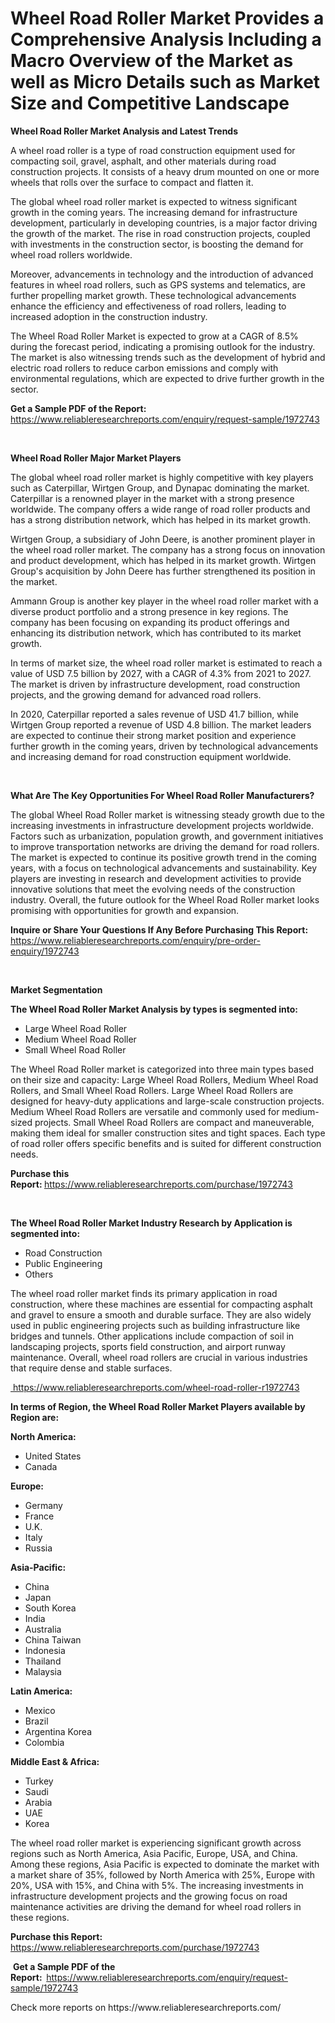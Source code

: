<p><h1>Wheel Road Roller Market Provides a Comprehensive Analysis Including a Macro Overview of the Market as well as Micro Details such as Market Size and Competitive Landscape</h1></p><p><strong>Wheel Road Roller Market Analysis and Latest Trends</strong></p>
<p><p>A wheel road roller is a type of road construction equipment used for compacting soil, gravel, asphalt, and other materials during road construction projects. It consists of a heavy drum mounted on one or more wheels that rolls over the surface to compact and flatten it.</p><p>The global wheel road roller market is expected to witness significant growth in the coming years. The increasing demand for infrastructure development, particularly in developing countries, is a major factor driving the growth of the market. The rise in road construction projects, coupled with investments in the construction sector, is boosting the demand for wheel road rollers worldwide.</p><p>Moreover, advancements in technology and the introduction of advanced features in wheel road rollers, such as GPS systems and telematics, are further propelling market growth. These technological advancements enhance the efficiency and effectiveness of road rollers, leading to increased adoption in the construction industry.</p><p>The Wheel Road Roller Market is expected to grow at a CAGR of 8.5% during the forecast period, indicating a promising outlook for the industry. The market is also witnessing trends such as the development of hybrid and electric road rollers to reduce carbon emissions and comply with environmental regulations, which are expected to drive further growth in the sector.</p></p>
<p><strong>Get a Sample PDF of the Report:&nbsp;</strong> <a href="https://www.reliableresearchreports.com/enquiry/request-sample/1972743">https://www.reliableresearchreports.com/enquiry/request-sample/1972743</a></p>
<p>&nbsp;</p>
<p><strong>Wheel Road Roller Major Market Players</strong></p>
<p><p>The global wheel road roller market is highly competitive with key players such as Caterpillar, Wirtgen Group, and Dynapac dominating the market. Caterpillar is a renowned player in the market with a strong presence worldwide. The company offers a wide range of road roller products and has a strong distribution network, which has helped in its market growth.</p><p>Wirtgen Group, a subsidiary of John Deere, is another prominent player in the wheel road roller market. The company has a strong focus on innovation and product development, which has helped in its market growth. Wirtgen Group's acquisition by John Deere has further strengthened its position in the market.</p><p>Ammann Group is another key player in the wheel road roller market with a diverse product portfolio and a strong presence in key regions. The company has been focusing on expanding its product offerings and enhancing its distribution network, which has contributed to its market growth.</p><p>In terms of market size, the wheel road roller market is estimated to reach a value of USD 7.5 billion by 2027, with a CAGR of 4.3% from 2021 to 2027. The market is driven by infrastructure development, road construction projects, and the growing demand for advanced road rollers.</p><p>In 2020, Caterpillar reported a sales revenue of USD 41.7 billion, while Wirtgen Group reported a revenue of USD 4.8 billion. The market leaders are expected to continue their strong market position and experience further growth in the coming years, driven by technological advancements and increasing demand for road construction equipment worldwide.</p></p>
<p>&nbsp;</p>
<p><strong>What Are The Key Opportunities For Wheel Road Roller Manufacturers?</strong></p>
<p><p>The global Wheel Road Roller market is witnessing steady growth due to the increasing investments in infrastructure development projects worldwide. Factors such as urbanization, population growth, and government initiatives to improve transportation networks are driving the demand for road rollers. The market is expected to continue its positive growth trend in the coming years, with a focus on technological advancements and sustainability. Key players are investing in research and development activities to provide innovative solutions that meet the evolving needs of the construction industry. Overall, the future outlook for the Wheel Road Roller market looks promising with opportunities for growth and expansion.</p></p>
<p><strong>Inquire or Share Your Questions If Any Before Purchasing This Report:</strong> <a href="https://www.reliableresearchreports.com/enquiry/pre-order-enquiry/1972743">https://www.reliableresearchreports.com/enquiry/pre-order-enquiry/1972743</a></p>
<p>&nbsp;</p>
<p><strong>Market Segmentation</strong></p>
<p><strong>The Wheel Road Roller Market Analysis by types is segmented into:</strong></p>
<p><ul><li>Large Wheel Road Roller</li><li>Medium Wheel Road Roller</li><li>Small Wheel Road Roller</li></ul></p>
<p><p>The Wheel Road Roller market is categorized into three main types based on their size and capacity: Large Wheel Road Rollers, Medium Wheel Road Rollers, and Small Wheel Road Rollers. Large Wheel Road Rollers are designed for heavy-duty applications and large-scale construction projects. Medium Wheel Road Rollers are versatile and commonly used for medium-sized projects. Small Wheel Road Rollers are compact and maneuverable, making them ideal for smaller construction sites and tight spaces. Each type of road roller offers specific benefits and is suited for different construction needs.</p></p>
<p><strong>Purchase this Report:&nbsp;</strong><a href="https://www.reliableresearchreports.com/purchase/1972743">https://www.reliableresearchreports.com/purchase/1972743</a></p>
<p>&nbsp;</p>
<p><strong>The Wheel Road Roller Market Industry Research by Application is segmented into:</strong></p>
<p><ul><li>Road Construction</li><li>Public Engineering</li><li>Others</li></ul></p>
<p><p>The wheel road roller market finds its primary application in road construction, where these machines are essential for compacting asphalt and gravel to ensure a smooth and durable surface. They are also widely used in public engineering projects such as building infrastructure like bridges and tunnels. Other applications include compaction of soil in landscaping projects, sports field construction, and airport runway maintenance. Overall, wheel road rollers are crucial in various industries that require dense and stable surfaces.</p></p>
<p><a href="https://www.reliableresearchreports.com/wheel-road-roller-r1972743">&nbsp;https://www.reliableresearchreports.com/wheel-road-roller-r1972743</a></p>
<p><strong>In terms of Region, the Wheel Road Roller Market Players available by Region are:</strong></p>
<p>
    <p> <strong> North America: </strong>
        <ul>
            <li>United States</li>
            <li>Canada</li>
        </ul>
        </p> 
    <p> <strong> Europe: </strong>
        <ul>
            <li>Germany</li>
            <li>France</li>
            <li>U.K.</li>
            <li>Italy</li>
            <li>Russia</li>
        </ul>
        </p> 
    <p> <strong> Asia-Pacific: </strong>
        <ul>
            <li>China</li>
            <li>Japan</li>
            <li>South Korea</li>
            <li>India</li>
            <li>Australia</li>
            <li>China Taiwan</li>
            <li>Indonesia</li>
            <li>Thailand</li>
            <li>Malaysia</li>
        </ul>
        </p> 
    <p> <strong> Latin America: </strong>
        <ul>
            <li>Mexico</li>
            <li>Brazil</li>
            <li>Argentina Korea</li>
            <li>Colombia</li>
        </ul>
        </p> 
    <p> <strong> Middle East & Africa: </strong>
        <ul>
            <li>Turkey</li>
            <li>Saudi</li>
            <li>Arabia</li>
            <li>UAE</li>
            <li>Korea</li>
        </ul>
    </p>
    </p>
<p><p>The wheel road roller market is experiencing significant growth across regions such as North America, Asia Pacific, Europe, USA, and China. Among these regions, Asia Pacific is expected to dominate the market with a market share of 35%, followed by North America with 25%, Europe with 20%, USA with 15%, and China with 5%. The increasing investments in infrastructure development projects and the growing focus on road maintenance activities are driving the demand for wheel road rollers in these regions.</p></p>
<p><strong>Purchase this Report: </strong><a href="https://www.reliableresearchreports.com/purchase/1972743">https://www.reliableresearchreports.com/purchase/1972743</a></p>
<p>&nbsp;<strong>Get a Sample PDF of the Report:&nbsp;&nbsp;</strong><a href="https://www.reliableresearchreports.com/enquiry/request-sample/1972743">https://www.reliableresearchreports.com/enquiry/request-sample/1972743</a></p>
<p><strong></strong></p>
<p>Check more reports on https://www.reliableresearchreports.com/</p>